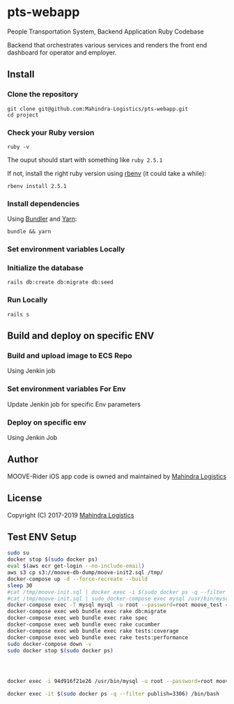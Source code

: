 # pts-webapp
People Transportation System, Backend Application Ruby Codebase

Backend that orchestrates various services and renders the front end dashboard for operator and employer.

## Install

### Clone the repository

```shell
git clone git@github.com:Mahindra-Logistics/pts-webapp.git
cd project
```

### Check your Ruby version

```shell
ruby -v
```

The ouput should start with something like `ruby 2.5.1`

If not, install the right ruby version using [rbenv](https://github.com/rbenv/rbenv) (it could take a while):

```shell
rbenv install 2.5.1
```

### Install dependencies

Using [Bundler](https://github.com/bundler/bundler) and [Yarn](https://github.com/yarnpkg/yarn):

```shell
bundle && yarn
```

### Set environment variables Locally


### Initialize the database

```shell
rails db:create db:migrate db:seed
```

### Run Locally

```shell
rails s
```
## Build and deploy on specific ENV

### Build and upload image to ECS Repo

Using Jenkin job

### Set environment variables For Env

Update Jenkin job for specific Env parameters

### Deploy on specific env

Using Jenkin Job

## Author
MOOVE-Rider iOS app code is owned and maintained by [Mahindra Logistics](https://github.com/Mahindra-Logistics)

## License
Copyright (C) 2017-2019 [Mahindra Logistics](https://github.com/Mahindra-Logistics)



## Test ENV Setup

```bash
sudo su
docker stop $(sudo docker ps)
eval $(aws ecr get-login --no-include-email)
aws s3 cp s3://moove-db-dump/moove-init2.sql /tmp/
docker-compose up -d --force-recreate --build
sleep 30
#cat /tmp/moove-init.sql | docker exec -i $(sudo docker ps -q --filter publish=3306) /usr/bin/mysql -u root --password=root moove_test
#cat /tmp/moove-init.sql | sudo docker-compose exec mysql /usr/bin/mysql -u root --password=root moove_test 
docker-compose exec -T mysql mysql -u root --password=root moove_test < /tmp/moove-init2.sql
docker-compose exec web bundle exec rake db:migrate
docker-compose exec web bundle exec rake spec
docker-compose exec web bundle exec rake cucumber
docker-compose exec web bundle exec rake tests:coverage
docker-compose exec web bundle exec rake tests:performance
sudo docker-compose down -v
sudo docker stop $(sudo docker ps)




docker exec -i 94d916f21e26 /usr/bin/mysql -u root --password=root moove_test

docker exec -it $(sudo docker ps -q --filter publish=3306) /bin/bash
